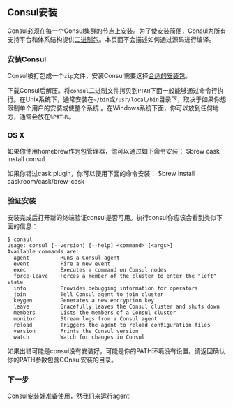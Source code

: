 ## **Consul安装**
Consul必须在每一个Consul集群的节点上安装。为了使安装简便，Consul为所有支持平台和体系结构提供[二进制包](https://www.consul.io/downloads.html)。本页面不会描述如何通过源码进行编译。

### 安装Consul
Consul被打包成一个`zip`文件，安装Consul需要选择[合适的安装包](https://www.consul.io/downloads.html)。

下载Consul后解压。将`consul`二进制文件拷贝到`PTAH`下面一般能够通过命令行执行。在Unix系统下，通常安装在`~/bin`或`/usr/local/bin`目录下，取决于如果你想限制单个用户的安装或使整个系统 。在Windows系统下面，你可以放到任何地方，通常会放在`%PATH%`。

### OS X
如果你使用homebrew作为包管理器，你可以通过如下命令安装：
  $brew cask install consul

如果你错过cask plugin，你可以使用下面的命令安装：
  $brew install caskroom/cask/brew-cask

### 验证安装
安装完成后打开新的终端验证consul是否可用。执行consul你应该会看到类似下面的信息：

    $ consul
    usage: consul [--version] [--help] <command> [<args>]  
    Available commands are:  
      agent          Runs a Consul agent  
      event          Fire a new event  
      exec           Executes a command on Consul nodes  
      force-leave    Forces a member of the cluster to enter the "left" state  
      info           Provides debugging information for operators  
      join           Tell Consul agent to join cluster  
      keygen         Generates a new encryption key  
      leave          Gracefully leaves the Consul cluster and shuts down  
      members        Lists the members of a Consul cluster  
      monitor        Stream logs from a Consul agent  
      reload         Triggers the agent to reload configuration files  
      version        Prints the Consul version  
      watch          Watch for changes in Consul  

如果出错可能是consul没有安装好，可能是你的PATH环境没有设置。请返回确认你的PATH参数包含COnsul安装的目录。

### 下一步
Consul安装好准备使用，然我们来[运行agent](https://www.consul.io/intro/getting-started/agent.html)!
